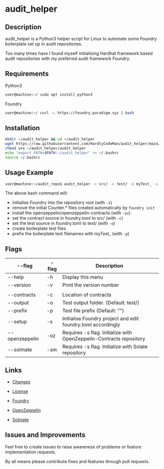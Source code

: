 # audit_helper
## Description

audit_helper is a Python3 helper script for Linux to automate some Foundry boilerplate set up in audit repositories.

Too many times have I found myself initialising Hardhat framework based audit repositories with my preferred audit framework Foundry.

## Requirements

Python3
```bash
user@machine:~/ sudo apt install python3
```

Foundry
```bash
user@machine:~/ curl -L https://foundry.paradigm.xyz | bash
```

## Installation

```bash
mkdir ~/audit_helper && cd ~/audit_helper
wget https://raw.githubusercontent.com/HardlyCodeMan/audit_helper/main/audit_helper
chmod u+x ~/audit_helper/audit_helper
echo "export PATH=$PATH:~/audit_helper" >> ~/.bashrc
source ~/.bashrc
```

## Usage Example

```bash
user@machine:~/audit_repo$ audit_helper -c src/ -o test/ -p myTest_ -s -oz
```

The above bash command will:
- initialise Foundry into the repository root (with ``-s``) 
- remove the initial Counter.* files created automatically by ``foundry init``
- install the openzeppelin/openzeppelin-contracts (with ``-oz``)
- set the contract source in foundry.toml to src/ (with ``-c``)
- set the test source in foundry.toml to test/ (with ``-o``)
- create boilerplate test files
- prefix the boilerplate test filenames with myTest_ (with ``-p``)

## Flags

| --flag | -flag | Description |
|---|---|---| 
| --help | -h | Display this menu |
| --version | -v | Print the version number |
|||| 
| --contracts | -c | Location of contracts |
| --output | -o | Test output folder. (Default: test/) |
| --prefix | -p | Test file prefix (Default: "") |
| --setup | -s | Initialise Foundry project and edit foundry.toml accordingly |
| --openzeppelin | -oz | Requires -s flag. Initialize with OpenZeppelin-Contracts repository |
| --solmate | -sm | Requires -s flag. Initialize with Solate repository |

## Links
- [Changes](./CHANGELOG.md)
- [License](./LICENSE)

- [Foundry](https://github.com/foundry-rs/foundry)
- [OpenZeppelin](https://github.com/openzeppelin/openzeppelin-contracts/)
- [Solmate](https://github.com/transmissions11/solmate)

## Issues and Improvements

Feel free to create issues to raise awareness of problems or feature implementation requests.

By all means please contribute fixes and features through pull requests.
